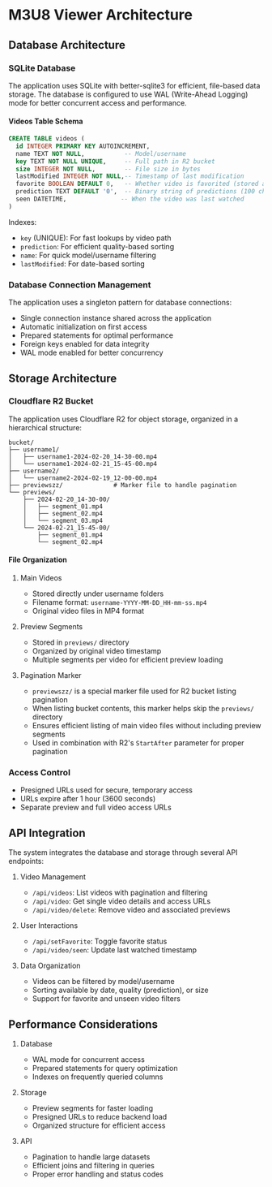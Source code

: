 # M3U8 Viewer Architecture

## Database Architecture

### SQLite Database

The application uses SQLite with better-sqlite3 for efficient, file-based data storage. The database is configured to use WAL (Write-Ahead Logging) mode for better concurrent access and performance.

#### Videos Table Schema

```sql
CREATE TABLE videos (
  id INTEGER PRIMARY KEY AUTOINCREMENT,
  name TEXT NOT NULL,           -- Model/username
  key TEXT NOT NULL UNIQUE,     -- Full path in R2 bucket
  size INTEGER NOT NULL,        -- File size in bytes
  lastModified INTEGER NOT NULL,-- Timestamp of last modification
  favorite BOOLEAN DEFAULT 0,   -- Whether video is favorited (stored as 0/1)
  prediction TEXT DEFAULT '0',  -- Binary string of predictions (100 chars)
  seen DATETIME,               -- When the video was last watched
)
```

Indexes:

- `key` (UNIQUE): For fast lookups by video path
- `prediction`: For efficient quality-based sorting
- `name`: For quick model/username filtering
- `lastModified`: For date-based sorting

### Database Connection Management

The application uses a singleton pattern for database connections:

- Single connection instance shared across the application
- Automatic initialization on first access
- Prepared statements for optimal performance
- Foreign keys enabled for data integrity
- WAL mode enabled for better concurrency

## Storage Architecture

### Cloudflare R2 Bucket

The application uses Cloudflare R2 for object storage, organized in a hierarchical structure:

```
bucket/
├── username1/
│   ├── username1-2024-02-20_14-30-00.mp4
│   └── username1-2024-02-21_15-45-00.mp4
├── username2/
│   └── username2-2024-02-19_12-00-00.mp4
├── previewszz/              # Marker file to handle pagination
└── previews/
    ├── 2024-02-20_14-30-00/
    │   ├── segment_01.mp4
    │   ├── segment_02.mp4
    │   └── segment_03.mp4
    └── 2024-02-21_15-45-00/
        ├── segment_01.mp4
        └── segment_02.mp4
```

#### File Organization

1. Main Videos
   - Stored directly under username folders
   - Filename format: `username-YYYY-MM-DD_HH-mm-ss.mp4`
   - Original video files in MP4 format

2. Preview Segments
   - Stored in `previews/` directory
   - Organized by original video timestamp
   - Multiple segments per video for efficient preview loading

3. Pagination Marker
   - `previewszz/` is a special marker file used for R2 bucket listing pagination
   - When listing bucket contents, this marker helps skip the `previews/` directory
   - Ensures efficient listing of main video files without including preview segments
   - Used in combination with R2's `StartAfter` parameter for proper pagination

### Access Control

- Presigned URLs used for secure, temporary access
- URLs expire after 1 hour (3600 seconds)
- Separate preview and full video access URLs

## API Integration

The system integrates the database and storage through several API endpoints:

1. Video Management
   - `/api/videos`: List videos with pagination and filtering
   - `/api/video`: Get single video details and access URLs
   - `/api/video/delete`: Remove video and associated previews

2. User Interactions
   - `/api/setFavorite`: Toggle favorite status
   - `/api/video/seen`: Update last watched timestamp

3. Data Organization
   - Videos can be filtered by model/username
   - Sorting available by date, quality (prediction), or size
   - Support for favorite and unseen video filters

## Performance Considerations

1. Database
   - WAL mode for concurrent access
   - Prepared statements for query optimization
   - Indexes on frequently queried columns

2. Storage
   - Preview segments for faster loading
   - Presigned URLs to reduce backend load
   - Organized structure for efficient access

3. API
   - Pagination to handle large datasets
   - Efficient joins and filtering in queries
   - Proper error handling and status codes
